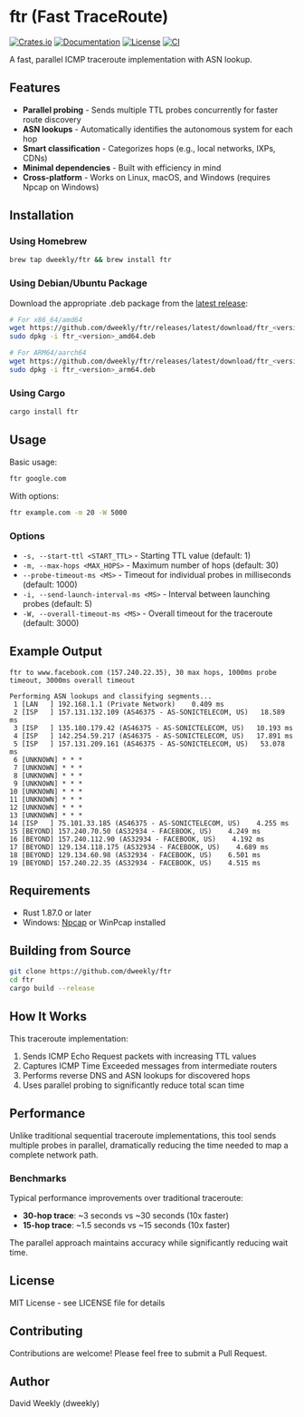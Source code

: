 # ftr (Fast TraceRoute)

[![Crates.io](https://img.shields.io/crates/v/ftr.svg)](https://crates.io/crates/ftr)
[![Documentation](https://docs.rs/ftr/badge.svg)](https://docs.rs/ftr)
[![License](https://img.shields.io/crates/l/ftr.svg)](https://github.com/dweekly/ftr/blob/main/LICENSE)
[![CI](https://github.com/dweekly/ftr/workflows/CI/badge.svg)](https://github.com/dweekly/ftr/actions)

A fast, parallel ICMP traceroute implementation with ASN lookup.

## Features

- **Parallel probing** - Sends multiple TTL probes concurrently for faster route discovery
- **ASN lookups** - Automatically identifies the autonomous system for each hop
- **Smart classification** - Categorizes hops (e.g., local networks, IXPs, CDNs)
- **Minimal dependencies** - Built with efficiency in mind
- **Cross-platform** - Works on Linux, macOS, and Windows (requires Npcap on Windows)

## Installation

### Using Homebrew

```bash
brew tap dweekly/ftr && brew install ftr
```

### Using Debian/Ubuntu Package

Download the appropriate .deb package from the [latest release](https://github.com/dweekly/ftr/releases/latest):

```bash
# For x86_64/amd64
wget https://github.com/dweekly/ftr/releases/latest/download/ftr_<version>_amd64.deb
sudo dpkg -i ftr_<version>_amd64.deb

# For ARM64/aarch64
wget https://github.com/dweekly/ftr/releases/latest/download/ftr_<version>_arm64.deb
sudo dpkg -i ftr_<version>_arm64.deb
```

### Using Cargo

```bash
cargo install ftr
```

## Usage

Basic usage:
```bash
ftr google.com
```

With options:
```bash
ftr example.com -m 20 -W 5000
```

### Options

- `-s, --start-ttl <START_TTL>` - Starting TTL value (default: 1)
- `-m, --max-hops <MAX_HOPS>` - Maximum number of hops (default: 30)
- `--probe-timeout-ms <MS>` - Timeout for individual probes in milliseconds (default: 1000)
- `-i, --send-launch-interval-ms <MS>` - Interval between launching probes (default: 5)
- `-W, --overall-timeout-ms <MS>` - Overall timeout for the traceroute (default: 3000)

## Example Output

```
ftr to www.facebook.com (157.240.22.35), 30 max hops, 1000ms probe timeout, 3000ms overall timeout

Performing ASN lookups and classifying segments...
 1 [LAN   ] 192.168.1.1 (Private Network)    0.409 ms
 2 [ISP   ] 157.131.132.109 (AS46375 - AS-SONICTELECOM, US)   18.589 ms
 3 [ISP   ] 135.180.179.42 (AS46375 - AS-SONICTELECOM, US)   10.193 ms
 4 [ISP   ] 142.254.59.217 (AS46375 - AS-SONICTELECOM, US)   17.891 ms
 5 [ISP   ] 157.131.209.161 (AS46375 - AS-SONICTELECOM, US)   53.078 ms
 6 [UNKNOWN] * * *
 7 [UNKNOWN] * * *
 8 [UNKNOWN] * * *
 9 [UNKNOWN] * * *
10 [UNKNOWN] * * *
11 [UNKNOWN] * * *
12 [UNKNOWN] * * *
13 [UNKNOWN] * * *
14 [ISP   ] 75.101.33.185 (AS46375 - AS-SONICTELECOM, US)    4.255 ms
15 [BEYOND] 157.240.70.50 (AS32934 - FACEBOOK, US)    4.249 ms
16 [BEYOND] 157.240.112.90 (AS32934 - FACEBOOK, US)    4.192 ms
17 [BEYOND] 129.134.118.175 (AS32934 - FACEBOOK, US)    4.689 ms
18 [BEYOND] 129.134.60.98 (AS32934 - FACEBOOK, US)    6.501 ms
19 [BEYOND] 157.240.22.35 (AS32934 - FACEBOOK, US)    4.515 ms
```

## Requirements

- Rust 1.87.0 or later
- Windows: [Npcap](https://npcap.com/) or WinPcap installed

## Building from Source

```bash
git clone https://github.com/dweekly/ftr
cd ftr
cargo build --release
```

## How It Works

This traceroute implementation:
1. Sends ICMP Echo Request packets with increasing TTL values
2. Captures ICMP Time Exceeded messages from intermediate routers
3. Performs reverse DNS and ASN lookups for discovered hops
4. Uses parallel probing to significantly reduce total scan time

## Performance

Unlike traditional sequential traceroute implementations, this tool sends multiple probes in parallel, dramatically reducing the time needed to map a complete network path.

### Benchmarks

Typical performance improvements over traditional traceroute:
- **30-hop trace**: ~3 seconds vs ~30 seconds (10x faster)
- **15-hop trace**: ~1.5 seconds vs ~15 seconds (10x faster)

The parallel approach maintains accuracy while significantly reducing wait time.

## License

MIT License - see LICENSE file for details

## Contributing

Contributions are welcome! Please feel free to submit a Pull Request.

## Author

David Weekly (dweekly)